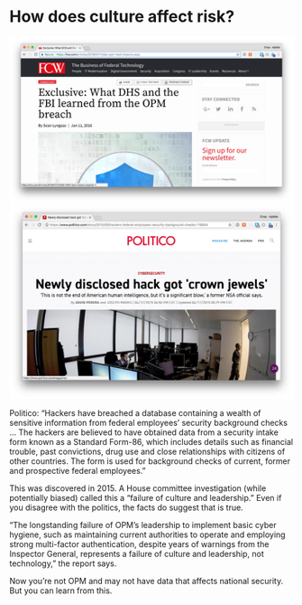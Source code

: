 # How does culture affect risk?

![](../images/culture-and-security/articles/fcw-opm.png) ![](../images/culture-and-security/articles/politico-opm.png)

Politico: “Hackers have breached a database containing a wealth of sensitive information from federal employees’ security background checks … The hackers are believed to have obtained data from a security intake form known as a Standard Form-86, which includes details such as financial trouble, past convictions, drug use and close relationships with citizens of other countries. The form is used for background checks of current, former and prospective federal employees.”

This was discovered in 2015. A House committee investigation (while potentially biased) called this a “failure of culture and leadership.” Even if you disagree with the politics, the facts do suggest that is true.

“The longstanding failure of OPM’s leadership to implement basic cyber hygiene, such as maintaining current authorities to operate and employing strong multi-factor authentication, despite years of warnings from the Inspector General, represents a failure of culture and leadership, not technology,” the report says.

Now you’re not OPM and may not have data that affects national security. But you can learn from this.
